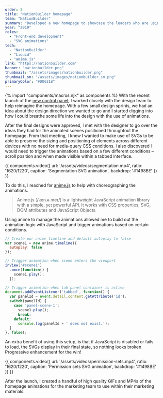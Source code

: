 ```yaml
---
order: 2
title: "NationBuilder homepage"
team: "NationBuilder"
summary: "Developed a new homepage to showcase the leaders who are using NationBuilder and highlight features from the new control&nbsp;panel."
year: "2019"
roles:
  - "Front-end development"
  - "SVG animations"
tech:
  - "NationBuilder"
  - "Liquid"
  - "anime.js"
link: "https://nationbuilder.com"
banner: "nationbuilder.png"
thumbnail: "/assets/images/nationbuilder.png"
thumbnail_sm: "/assets/images/nationbuilder_sm.png"
primaryColor: "#D0021B"
---
```

{% import "components/macros.njk" as components %}
With the recent launch of the [new control panel](https://nationbuilder.com/new_control_panel), I worked closely with the design team to help reimagine the homepage. With a few small design sprints, we had an idea about the design direction we wanted to go and I started digging into how I could breathe some life into the design with the use of animations.

After the final designs were approved, I met with the designer to go over the ideas they had for the animated scenes positioned throughtout the homepage. From that meeting, I knew I wanted to make use of SVGs to be able to preserve the sizing and positioning of elements across different devices with no need for media-query CSS conditions. I also discovered I would need to trigger the animations based on a few different conditions – scroll position and when made visible within a tabbed interface.

{{ components.video({
  url: '/assets/videos/segmentation.mp4',
  ratio: '1620/1220',
  caption: 'Segmentation SVG animation',
  backdrop: '#1498BE'
}) }}

To do this, I reached for [anime.js](https://animejs.com/) to help with choreographing the animations.

> Anime.js (/ˈæn.ə.meɪ/) is a lightweight JavaScript animation library with a simple, yet powerful API. It works with CSS properties, SVG, DOM attributes and JavaScript Objects.

Using anime to manage the animations allowed me to build out the animation logic with JavaScript and trigger animations based on certain conditions.

```js
// Create our anime timeline and default autoplay to false
var scene1 = new anime.timeline({
  autoplay: false
});

// Trigger animation when scene enters the viewport
inView('#scene1')
  .once(function() {
    scene1.play();
  });

// Trigger animation when tab panel container is active
document.addEventListener('tabbed', function() {
  var panelId = event.detail.content.getAttribute('id');
  switch(panelId) {
    case 'panel-scene-1':
      scene1.play();
      break;
    default:
      console.log(panelId + ' does not exist.');
  }
}, false);
```

An extra benefit of using this setup, is that if JavaScript is disabled or fails to load, the SVGs display in their final state, so nothing looks broken. Progressive enhancement for the win!

{{ components.video({
  url: '/assets/videos/permission-sets.mp4',
  ratio: '1620/1220',
  caption: 'Permission sets SVG animation',
  backdrop: '#1498BE'
}) }}

After the launch, I created a handful of high quality GIFs and MP4s of the homepage animations for the marketing team to use within their marketing materials.
